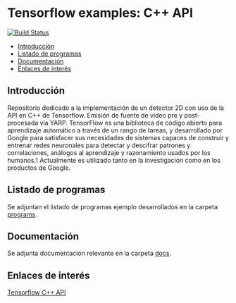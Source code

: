 # Tensorflow examples: C++ API

[![Build Status](https://travis-ci.org/davidvelascogarcia/tensorflow-cpp-examples.svg?branch=develop)](https://travis-ci.org/davidvelascogarcia/tensorflow-cpp-examples)

- [Introducción](#introducción)
- [Listado de programas](#listado-de-programas)
- [Documentación](#documentación)
- [Enlaces de interés](#enlaces-de-interés)

## Introducción

Repositorio dedicado a la implementación de un detector 2D con uso de la API en C++ de Tensorflow. Emisión de fuente de vídeo pre y post-procesada vía YARP.
TensorFlow es una biblioteca de código abierto para aprendizaje automático a través de un rango de tareas, y desarrollado por Google para satisfacer sus necesidades de sistemas capaces de construir y entrenar redes neuronales para detectar y descifrar patrones y correlaciones, análogos al aprendizaje y razonamiento usados por los humanos.1​ Actualmente es utilizado tanto en la investigación como en los productos de Google.

## Listado de programas

Se adjuntan el listado de programas ejemplo desarrollados en la carpeta [programs](./programs).

## Documentación

Se adjunta documentación relevante en la carpeta [docs](./docs).

## Enlaces de interés

[Tensorflow C++ API](https://www.tensorflow.org/guide/extend/cc)

